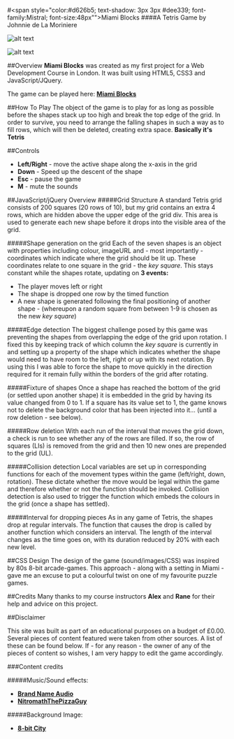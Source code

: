 #<span style="color:#d626b5; text-shadow: 3px 3px #dee339; font-family:Mistral; font-size:48px"">Miami Blocks</span>
####A Tetris Game by Johnnie de La Moriniere


![alt text](http://i.imgur.com/LdUPIwf.png "Miami Blocks Start Screen")

![alt text](http://i.imgur.com/8OXoYxw.png "Miami Blocks Gameplay")

##Overview
**Miami Blocks** was created as my first project for a Web Development Course in London. It was built using HTML5, CSS3 and JavaScript/JQuery.

The game can be played here: [**Miami Blocks**](https://miami-blocks.herokuapp.com/)

##How To Play
The object of the game is to play for as long as possible before the shapes stack up too high and break the top edge of the grid. In order to survive, you need to arrange the falling shapes in such a way as to fill rows, which will then be deleted, creating extra space. **Basically it's Tetris**

##Controls
* **Left/Right** - move the active shape along the x-axis in the grid
* **Down** - Speed up the descent of the shape
* **Esc** - pause the game
* **M** - mute the sounds

##JavaScript/jQuery Overview
#####Grid Structure
A standard Tetris grid consists of 200 squares (20 rows of 10), but my grid contains an extra 4 rows, which are hidden above the upper edge of the grid div. This area is used to generate each new shape before it drops into the visible area of the grid. 

#####Shape generation on the grid
Each of the seven shapes is an object with properties including colour, imageURL and - most importantly - coordinates which indicate where the grid should be lit up. These coordinates relate to one square in the grid - the *key square*. This stays constant while the shapes rotate, updating on **3 events:**

* The player moves left or right
* The shape is dropped one row by the timed function
* A new shape is generated following the final positioning of another shape - (whereupon a random square from between 1-9 is chosen as the new *key square*)

#####Edge detection
The biggest challenge posed by this game was preventing the shapes from overlapping the edge of the grid upon rotation. I fixed this by keeping track of which column the *key square* is currently in and setting up a property of the shape which indicates whether the shape would need to have room to the left, right or up with its next rotation. By using this I was able to force the shape to move quickly in the direction required for it remain fully within the borders of the grid after rotating.

#####Fixture of shapes
Once a shape has reached the bottom of the grid (or settled upon another shape) it is embedded in the grid by having its value changed from 0 to 1. If a square has its value set to 1, the game knows not to delete the background color that has been injected into it... (until a row deletion - see below).

#####Row deletion
With each run of the interval that moves the grid down, a check is run to see whether any of the rows are filled. If so, the row of squares (LIs) is removed from the grid and then 10 new ones are prepended to the grid (UL).

#####Collision detection
Local variables are set up in corresponding functions for each of the movement types within the game (left/right, down, rotation). These dictate whether the move would be legal within the game and therefore whether or not the function should be invoked. Collision detection is also used to trigger the function which embeds the colours in the grid (once a shape has settled).

#####Interval for dropping pieces
As in any game of Tetris, the shapes drop at regular intervals. The function that causes the drop is called by another function which considers an interval. The length of the interval changes as the time goes on, with its duration reduced by 20% with each new level.

##CSS Design
The design of the game (sound/images/CSS) was inspired by 80s 8-bit arcade-games. This approach - along with a setting in Miami - gave me an excuse to put a colourful twist on one of my favourite puzzle games.

##Credits
Many thanks to my course instructors **Alex** and **Rane** for their help and advice on this project.

##Disclaimer 

This site was built as part of an educational purposes on a budget of £0.00. Several pieces of content featured were taken from other sources. A list of these can be found below. If - for any reason - the owner of any of the pieces of content so wishes, I am very happy to edit the game accordingly. 

###Content credits

#####Music/Sound effects:
- [**Brand Name Audio**](https://www.youtube.com/user/brandnameaudio)
- [**NitromathThePizzaGuy**](https://www.youtube.com/channel/UCG1GQMSlp1eZAwk9RFo9nqg)

#####Background Image:
- [**8-bit City**](*http://lamebwoy.tumblr.com/post/54328536719/8-bit-city*)





















